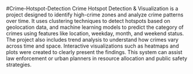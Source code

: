 #Crime-Hotspot-Detection
Crime Hotspot Detection & Visualization is a project designed to identify high-crime zones and analyze crime patterns over time. It uses clustering techniques to detect hotspots based on geolocation data, and machine learning models to predict the category of crimes using features like location, weekday, month, and weekend status. The project also includes trend analysis to understand how crimes vary across time and space. Interactive visualizations such as heatmaps and plots were created to clearly present the findings. This system can assist law enforcement or urban planners in resource allocation and public safety strategies.
